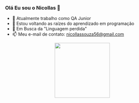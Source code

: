 ### Olá Eu sou o Nicollas 👋

- 🔭 Atualmente trabalho como QA Junior
- 🌱 Estou voltando as raízes do aprendizado em programação 
- 🤔 Em Busca da "Linguagem perdida" 
- 📫 Meu e-mail de contato: nicollassouza56@gmail.com

<div align="center">
  <a href="https://github.com/Nicollas56">
  <img height="180em" src="https://github-readme-stats.nicollas56.vercel.app/api?username=nicollas56&show_icons=true&theme=cobalt&include_all_commits=true&count_private=true"/>
</div>
